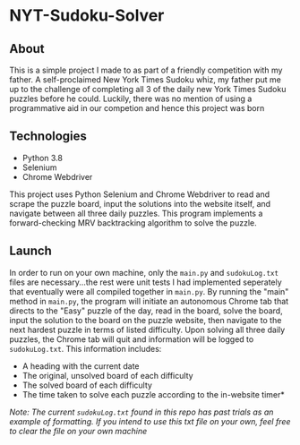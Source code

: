 # NYT-Sudoku-Solver

## About

This is a simple project I made to as part of a friendly competition with my father. A self-proclaimed New York Times Sudoku whiz, my father put me up to the challenge of completing all 3 of the daily new York Times Sudoku puzzles before he could. Luckily, there was no mention of using a programmative aid in our competion and hence this project was born

## Technologies

- Python 3.8
- Selenium
- Chrome Webdriver

This project uses Python Selenium and Chrome Webdriver to read and scrape the puzzle board, input the solutions into the website itself, and navigate between all three daily puzzles.
This program implements a forward-checking MRV backtracking algorithm to solve the puzzle.

## Launch
In order to run on your own machine, only the `main.py` and `sudokuLog.txt` files are necessary...the rest were unit tests I had implemented seperately that eventually were all compiled together in `main.py`. By running the "main" method
in `main.py`, the program will initiate an autonomous Chrome tab that directs to the "Easy" puzzle of the day, read in the board, solve the board, input the solution to the board on the puzzle website, then navigate to the next hardest puzzle in terms of listed difficulty.
Upon solving all three daily puzzles, the Chrome tab will quit and information will be logged to `sudokuLog.txt`. This information includes:

- A heading with the current date 
- The original, unsolved board of each difficulty
- The solved board of each difficulty
- The time taken to solve each puzzle according to the in-website timer*

*Note: The current `sudokuLog.txt` found in this repo has past trials as an example of formatting. If you intend to use this txt file on your own, feel free to clear the file on your own machine*
